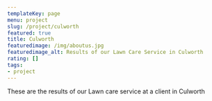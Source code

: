 ```yaml
---
templateKey: page
menu: project
slug: /project/culworth
featured: true
title: Culworth
featuredimage: /img/aboutus.jpg
featuredimage_alt: Results of our Lawn Care Service in Culworth
rating: []
tags:
- project
---
```

These are the results of our Lawn care service at a client in Culworth


